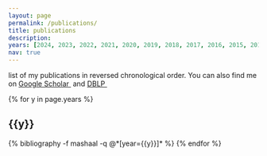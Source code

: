 ```yaml
---
layout: page
permalink: /publications/
title: publications
description:
years: [2024, 2023, 2022, 2021, 2020, 2019, 2018, 2017, 2016, 2015, 2014]
nav: true
---
```

<p class="desc">
list of my publications in reversed chronological order. You can also find me on 
  <a href="https://scholar.google.com/citations?user={{ site.scholar_userid }}" target="_blank" title="Google Scholar">Google Scholar&nbsp;<i class="ai ai-google-scholar" style="display:inline"></i></a> 
and 
  <a href="{{ site.dblp_url }}" target="_blank" title="DBLP">DBLP&nbsp;<i class="ai ai-dblp" style="display:inline"></i></a>
</p>

<div class="publications">

{% for y in page.years %}
  <h2 class="year">{{y}}</h2>
  {% bibliography -f mashaal -q @*[year={{y}}]* %}
{% endfor %}

</div>
